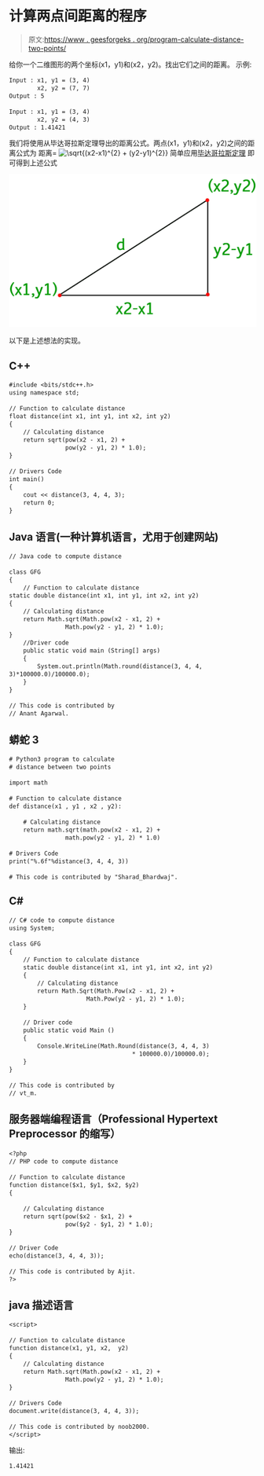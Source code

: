 # 计算两点间距离的程序

> 原文:[https://www . geesforgeks . org/program-calculate-distance-two-points/](https://www.geeksforgeeks.org/program-calculate-distance-two-points/)

给你一个二维图形的两个坐标(x1，y1)和(x2，y2)。找出它们之间的距离。
示例:

```
Input : x1, y1 = (3, 4)
        x2, y2 = (7, 7)
Output : 5

Input : x1, y1 = (3, 4) 
        x2, y2 = (4, 3)
Output : 1.41421
```

我们将使用从毕达哥拉斯定理导出的距离公式。两点(x1，y1)和(x2，y2)之间的距离公式为
距离= ![$\sqrt{(x2-x1)^{2} + (y2-y1)^{2}}$  ](img/83554de66e914edcab7f8a5b024e6fb5.png "Rendered by QuickLaTeX.com")
简单应用[毕达哥拉斯定理](https://en.wikipedia.org/wiki/Pythagorean_theorem)
即可得到上述公式

![](img/6cd71bcd35f185102429d7f9debba95d.png)

以下是上述想法的实现。

## C++

```
#include <bits/stdc++.h>
using namespace std;

// Function to calculate distance
float distance(int x1, int y1, int x2, int y2)
{
    // Calculating distance
    return sqrt(pow(x2 - x1, 2) +
                pow(y2 - y1, 2) * 1.0);
}

// Drivers Code
int main()
{
    cout << distance(3, 4, 4, 3);
    return 0;
}
```

## Java 语言(一种计算机语言，尤用于创建网站)

```
// Java code to compute distance

class GFG
{
    // Function to calculate distance
static double distance(int x1, int y1, int x2, int y2)
{
    // Calculating distance
    return Math.sqrt(Math.pow(x2 - x1, 2) +
                Math.pow(y2 - y1, 2) * 1.0);
}
    //Driver code
    public static void main (String[] args)
    {
        System.out.println(Math.round(distance(3, 4, 4, 3)*100000.0)/100000.0);
    }
}

// This code is contributed by
// Anant Agarwal.
```

## 蟒蛇 3

```
# Python3 program to calculate
# distance between two points

import math

# Function to calculate distance
def distance(x1 , y1 , x2 , y2):

    # Calculating distance
    return math.sqrt(math.pow(x2 - x1, 2) +
                math.pow(y2 - y1, 2) * 1.0)

# Drivers Code
print("%.6f"%distance(3, 4, 4, 3))

# This code is contributed by "Sharad_Bhardwaj".
```

## C#

```
// C# code to compute distance
using System;

class GFG
{
    // Function to calculate distance
    static double distance(int x1, int y1, int x2, int y2)
    {
        // Calculating distance
        return Math.Sqrt(Math.Pow(x2 - x1, 2) +
                      Math.Pow(y2 - y1, 2) * 1.0);
    }

    // Driver code
    public static void Main ()
    {
        Console.WriteLine(Math.Round(distance(3, 4, 4, 3)
                                   * 100000.0)/100000.0);
    }
}

// This code is contributed by
// vt_m.
```

## 服务器端编程语言（Professional Hypertext Preprocessor 的缩写）

```
<?php
// PHP code to compute distance

// Function to calculate distance
function distance($x1, $y1, $x2, $y2)
{

    // Calculating distance
    return sqrt(pow($x2 - $x1, 2) +
                pow($y2 - $y1, 2) * 1.0);
}

// Driver Code
echo(distance(3, 4, 4, 3));

// This code is contributed by Ajit.
?>
```

## java 描述语言

```
<script>

// Function to calculate distance
function distance(x1, y1, x2,  y2)
{
    // Calculating distance
    return Math.sqrt(Math.pow(x2 - x1, 2) +
                Math.pow(y2 - y1, 2) * 1.0);
}

// Drivers Code
document.write(distance(3, 4, 4, 3));

// This code is contributed by noob2000.
</script>
```

输出:

```
1.41421
```